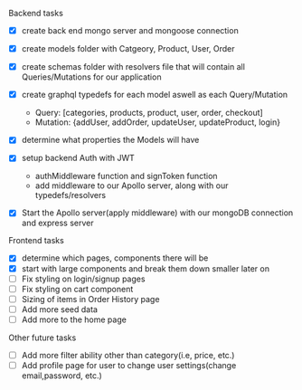 Backend tasks
- [x] create back end mongo server and mongoose connection
- [x] create models folder with Catgeory, Product, User, Order 
- [x] create schemas folder with resolvers file that will contain all Queries/Mutations for our application
- [x] create graphql typedefs for each model aswell as each Query/Mutation
    - Query: [categories, products, product, user, order, checkout]
    - Mutation: {addUser, addOrder, updateUser, updateProduct, login}
- [x] determine what properties the Models will have 
- [x] setup backend Auth with JWT
    - authMiddleware function and signToken function
    - add middleware to our Apollo server, along with our typedefs/resolvers
- [x] Start the Apollo server(apply middleware) with our mongoDB connection and express server 


Frontend tasks

- [x] determine which pages, components there will be
- [x] start with large components and break them down smaller later on
- [ ] Fix styling on login/signup pages
- [ ] Fix styling on cart component
- [ ] Sizing of items in Order History page
- [ ] Add more seed data
- [ ] Add more to the home page 

Other future tasks

- [ ] Add more filter ability other than category(i.e, price, etc.)
- [ ] Add profile page for user to change user settings(change email,password, etc.) 
